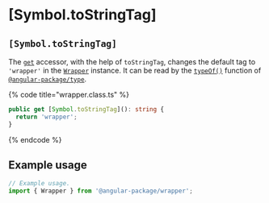 # \[Symbol.toStringTag]

## `[Symbol.toStringTag]`

The [`get`](https://developer.mozilla.org/en-US/docs/Web/JavaScript/Reference/Functions/get) accessor, with the help of `toStringTag`, changes the default tag to `'wrapper'` in the [`Wrapper`](../../../wrap/overview.md#wrapper) instance. It can be read by the [`typeOf()`](https://type.angular-package.dev/v/type-draft/helper/typeof) function of [`@angular-package/type`](https://type.angular-package.dev).

{% code title="wrapper.class.ts" %}
```typescript
public get [Symbol.toStringTag](): string {
  return 'wrapper';
}
```
{% endcode %}

## Example usage

```typescript
// Example usage.
import { Wrapper } from '@angular-package/wrapper';


```
